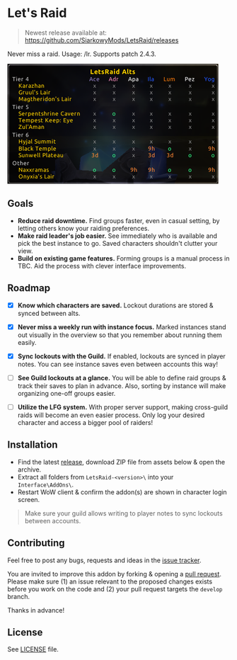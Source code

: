 # Let's Raid

> Newest release available at: https://github.com/SiarkowyMods/LetsRaid/releases

Never miss a raid. Usage: /lr. Supports patch 2.4.3.

![LetsRaid Alts](LetsRaid/docs/letsraid-alts.png)


## Goals

- **Reduce raid downtime.** Find groups faster, even in casual setting,
  by letting others know your raiding preferences.
- **Make raid leader's job easier.** See immediately who is available and
  pick the best instance to go. Saved characters shouldn't clutter your view.
- **Build on existing game features.** Forming groups is a manual process
  in TBC. Aid the process with clever interface improvements.


## Roadmap

- [x] **Know which characters are saved.** Lockout durations are stored & synced
  between alts.
- [x] **Never miss a weekly run with instance focus.** Marked instances stand
  out visually in the overview so that you remember about running them easily.
- [x] **Sync lockouts with the Guild.** If enabled, lockouts are synced in
  player notes. You can see instance saves even between accounts this way!
- [ ] **See Guild lockouts at a glance.** You will be able to define raid groups
  & track their saves to plan in advance. Also, sorting by instance will make
  organizing one-off groups easier.
- [ ] **Utilize the LFG system.** With proper server support, making cross-guild
  raids will become an even easier process. Only log your desired character
  and access a bigger pool of raiders!


## Installation

- Find the latest [release](https://github.com/SiarkowyMods/LetsRaid/releases),
  download ZIP file from assets below & open the archive.
- Extract all folders from `LetsRaid-<version>\` into your `Interface\AddOns\`.
- Restart WoW client & confirm the addon(s) are shown in character login screen.

> Make sure your guild allows writing to player notes to sync lockouts between accounts.


## Contributing

Feel free to post any bugs, requests and ideas in the
[issue tracker](https://github.com/SiarkowyMods/LetsRaid/issues).

You are invited to improve this addon by forking & opening
a [pull request](https://github.com/SiarkowyMods/LetsRaid/pulls).
Please make sure (1) an issue relevant to the proposed changes exists before
you work on the code and (2) your pull request targets the `develop` branch.

Thanks in advance!


## License

See [LICENSE](LICENSE) file.
